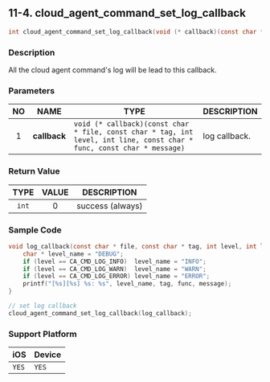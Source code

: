 ## 11-4. cloud_agent_command_set_log_callback

```c
int cloud_agent_command_set_log_callback(void (* callback)(const char * file, const char * tag, int level, int line, const char * func, const char * message));
```

### Description

All the cloud agent command's log will be lead to this callback.

### Parameters

| NO | NAME | TYPE | DESCRIPTION |
| :---: | --- | --- | --- |
| 1 | **callback** | `void (* callback)(const char * file, const char * tag, int level, int line, const char * func, const char * message)` | log callback. |

### Return Value

| TYPE | VALUE | DESCRIPTION |
| :---: | :---: | --- |
| `int` | 0 | success (always) |

### Sample Code

```c
void log_callback(const char * file, const char * tag, int level, int line, const char * func, const char * message) {
    char * level_name = "DEBUG";
    if (level == CA_CMD_LOG_INFO)  level_name = "INFO";
    if (level == CA_CMD_LOG_WARN)  level_name = "WARN";
    if (level == CA_CMD_LOG_ERROR) level_name = "ERROR";
    printf("[%s][%s] %s: %s", level_name, tag, func, message);
}

// set log callback
cloud_agent_command_set_log_callback(log_callback);
```

### Support Platform

| iOS | Device |
| --- | --- |
| `YES` | `YES` |
